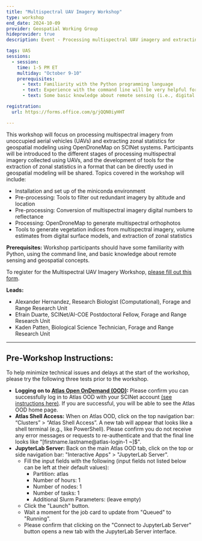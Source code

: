 ```yaml
---
title: "Multispectral UAV Imagery Workshop"
type: workshop
end_date: 2024-10-09 
provider: Geospatial Working Group
hideprovider: true
description: Event - Processing multispectral UAV imagery and extracting zonal statistics for geospatial modeling using OpenDroneMap on SCINet systems.

tags: UAS
sessions: 
  - session:
    time: 1-5 PM ET
    multiday: "October 9-10"
    prerequisites:
      - text: Familiarity with the Python programming language
      - text: Experience with the command line will be very helpful for working through the exercises
      - text: Some basic knowledge about remote sensing (i.e., digital numbers vs reflectance, vegetation indices) and geospatial (i.e., zonal statistics) concepts will be beneficial.

registration: 
  url: https://forms.office.com/g/jQQN0iyHHT

---
```


This workshop will focus on processing multispectral imagery from unoccupied aerial vehicles (UAVs) and extracting zonal statistics for geospatial modeling using OpenDroneMap on SCINet systems. <!--excerpt--> Participants will be introduced to the different stages of processing multispectral imagery collected using UAVs, and the development of tools for the extraction of zonal statistics in a format that can be directly used in geospatial modeling will be shared. Topics covered in the workshop will include:

* Installation and set up of the miniconda environment
* Pre-processing: Tools to filter out redundant imagery by altitude and location
* Pre-processing: Conversion of multispectral imagery digital numbers to reflectance
* Processing: OpenDroneMap to generate multispectral orthophotos
* Tools to generate vegetation indices from multispectral imagery, volume estimates from digital surface models, and extraction of zonal statistics

**Prerequisites:** Workshop participants should have some familiarity with Python, using the command line, and basic knowledge about remote sensing and geospatial concepts. 

To register for the Multispectral UAV Imagery Workshop, [please fill out this form](https://forms.office.com/g/jQQN0iyHHT). 

**Leads:**  
  * Alexander Hernandez, Research Biologist (Computational), Forage and Range Research Unit
  * Efrain Duarte, SCINet/AI-COE Postdoctoral Fellow, Forage and Range Research Unit
  * Kaden Patten, Biological Science Technician, Forage and Range Research Unit

-----


## Pre-Workshop Instructions: 

To help minimize technical issues and delays at the start of the workshop, please try the following three tests prior to the workshop. 

* **Logging on to [Atlas Open OnDemand (OOD)](https://atlas-ood.hpc.msstate.edu/):** Please confirm you can successfully log in to Atlas OOD with your SCINet account [(see instructions here)]({{site.baseurl}}/guides/access/web-based-login). If you are successful, you will be able to see the Atlas OOD home page.
* **Atlas Shell Access:** When on Atlas OOD, click on the top navigation bar: “Clusters” > “Atlas Shell Access”. A new tab will appear that looks like a shell terminal (e.g., like PowerShell). Please confirm you do not receive any error messages or requests to re-authenticate and that the final line looks like "[firstname.lastname@atlas-login-1 ~]$". 
* **JupyterLab Server:** Back on the main Atlas OOD tab, click on the top or side navigation bar: "Interactive Apps" > "JupyterLab Server".  
  * Fill the input fields with the following (input fields not listed below can be left at their default values):  
    * Partition: atlas
    * Number of hours: 1
    * Number of nodes: 1
    * Number of tasks: 1
    * Additional Slurm Parameters: (leave empty)
  * Click the "Launch" button. 
  * Wait a moment for the job card to update from "Queued" to "Running". 
  * Please confirm that clicking on the "Connect to JupyterLab Server" button opens a new tab with the JupyterLab Server interface. 
 